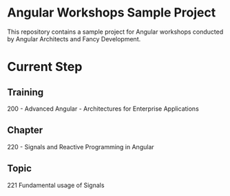 # Angular Workshops Sample Project

This repository contains a sample project for Angular workshops conducted by Angular Architects and Fancy Development.

# Current Step

## Training
200 - Advanced Angular - Architectures for Enterprise Applications

## Chapter
220 - Signals and Reactive Programming in Angular

## Topic
221 Fundamental usage of Signals
